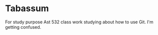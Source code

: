 # Tabassum
For study purpose
Ast 532 class work studying about how to use Git.
I'm getting confused.